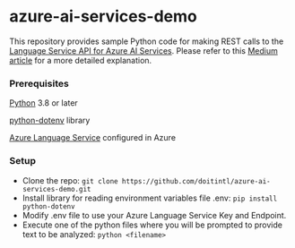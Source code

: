 # azure-ai-services-demo

This repository provides sample Python code for making REST calls to the [Language Service API for Azure AI Services](https://learn.microsoft.com/en-us/azure/ai-services/language-service/).  Please refer to this [Medium article](https://engineering.doit.com/azure-ai-natural-language-understanding-from-text-to-actionable-insights-45c0d7b4a3ea) for a more detailed explanation.

### Prerequisites

[Python](https://www.python.org/) 3.8 or later

[python-dotenv](https://pypi.org/project/python-dotenv/) library

[Azure Language Service](https://learn.microsoft.com/en-us/azure/ai-services/language-service/language-detection/quickstart?tabs=macos&pivots=programming-language-python) configured in Azure

### Setup

- Clone the repo:  `git clone https://github.com/doitintl/azure-ai-services-demo.git`
- Install library for reading environment variables file .env:  `pip install python-dotenv`
- Modify .env file to use your Azure Language Service Key and Endpoint.
- Execute one of the python files where you will be prompted to provide text to be analyzed:  `python <filename>`

